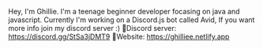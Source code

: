 Hey, I'm Ghillie. 
I'm a teenage beginner developer focasing on java and javascript.
Currently I'm working on a Discord.js bot called Avid, If you want more info join my discord server :)
🔗Discord server: https://discord.gg/StSa3jDMT9
🔗Website: https://ghilliee.netlify.app
